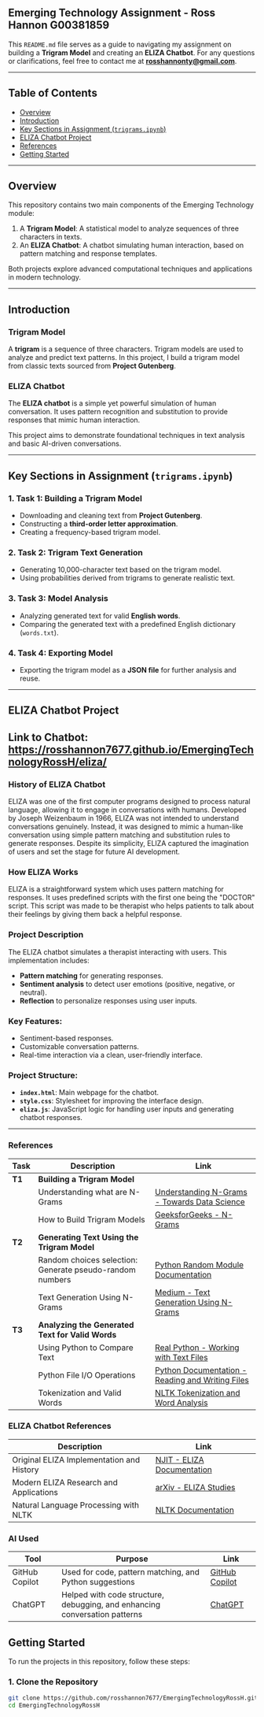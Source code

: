 ## **Emerging Technology Assignment - Ross Hannon G00381859**

This `README.md` file serves as a guide to navigating my assignment on building a **Trigram Model** and creating an **ELIZA Chatbot**. For any questions or clarifications, feel free to contact me at **rosshannonty@gmail.com**.

---

## **Table of Contents**

- [Overview](#overview)  
- [Introduction](#introduction)  
- [Key Sections in Assignment (`trigrams.ipynb`)](#key-sections-in-assignment-trigramsipynb)  
- [ELIZA Chatbot Project](#eliza-chatbot-project)  
- [References](#References)
- [Getting Started](#getting-started)  

---

## **Overview**

This repository contains two main components of the Emerging Technology module:
1. A **Trigram Model**: A statistical model to analyze sequences of three characters in texts.
2. An **ELIZA Chatbot**: A chatbot simulating human interaction, based on pattern matching and response templates.

Both projects explore advanced computational techniques and applications in modern technology.

---

## **Introduction**

### **Trigram Model**  
A **trigram** is a sequence of three characters. Trigram models are used to analyze and predict text patterns. In this project, I build a trigram model from classic texts sourced from **Project Gutenberg**.

### **ELIZA Chatbot**  
The **ELIZA chatbot** is a simple yet powerful simulation of human conversation. It uses pattern recognition and substitution to provide responses that mimic human interaction.

This project aims to demonstrate foundational techniques in text analysis and basic AI-driven conversations.

---

## **Key Sections in Assignment (`trigrams.ipynb`)**

### **1. Task 1: Building a Trigram Model**  
- Downloading and cleaning text from **Project Gutenberg**.  
- Constructing a **third-order letter approximation**.  
- Creating a frequency-based trigram model.  

### **2. Task 2: Trigram Text Generation**  
- Generating 10,000-character text based on the trigram model.  
- Using probabilities derived from trigrams to generate realistic text.  

### **3. Task 3: Model Analysis**  
- Analyzing generated text for valid **English words**.  
- Comparing the generated text with a predefined English dictionary (`words.txt`).  

### **4. Task 4: Exporting Model**  
- Exporting the trigram model as a **JSON file** for further analysis and reuse.  

---

## **ELIZA Chatbot Project**
## Link to Chatbot: https://rosshannon7677.github.io/EmergingTechnologyRossH/eliza/

### **History of ELIZA Chatbot**
ELIZA was one of the first computer programs designed to process natural language, allowing it to engage in conversations with humans. Developed by Joseph Weizenbaum in 1966, ELIZA was not intended to understand conversations genuinely. Instead, it was designed to mimic a human-like conversation using simple pattern matching and substitution rules to generate responses. Despite its simplicity, ELIZA captured the imagination of users and set the stage for future AI development.

### **How ELIZA Works**
ELIZA is a straightforward system which uses pattern matching for responses. It uses predefined scripts with the first one being the "DOCTOR" script. This script was made to be therapist who helps patients to talk about their feelings by giving them back a 
helpful response.

### **Project Description**  
The ELIZA chatbot simulates a therapist interacting with users. This implementation includes:
- **Pattern matching** for generating responses.
- **Sentiment analysis** to detect user emotions (positive, negative, or neutral).
- **Reflection** to personalize responses using user inputs.

### **Key Features**:
- Sentiment-based responses.
- Customizable conversation patterns.
- Real-time interaction via a clean, user-friendly interface.

### **Project Structure**:
- **`index.html`**: Main webpage for the chatbot.  
- **`style.css`**: Stylesheet for improving the interface design.  
- **`eliza.js`**: JavaScript logic for handling user inputs and generating chatbot responses.  

---

### **References**

| Task | Description                                    | Link                                                                                     |
|------|------------------------------------------------|------------------------------------------------------------------------------------------|
| **T1** | **Building a Trigram Model**                  |                                                                                          |
|      | Understanding what are N-Grams                 | [Understanding N-Grams - Towards Data Science](https://towardsdatascience.com/understanding-word-n-grams-and-n-gram-probability-in-natural-language-processing-9d9eef0fa058) |
|      | How to Build Trigram Models                    | [GeeksforGeeks - N-Grams](https://www.geeksforgeeks.org/n-gram-language-modelling-with-nltk/) |
| **T2** | **Generating Text Using the Trigram Model**    |                                                                                          |
|      | Random choices selection: Generate pseudo-random numbers | [Python Random Module Documentation](https://docs.python.org/3/library/random.html#random.choices) |
|      | Text Generation Using N-Grams                 | [Medium - Text Generation Using N-Grams](https://medium.com/@vsagziyaglitext-generation-using-n-grams-ef49e6e43d39) |
| **T3** | **Analyzing the Generated Text for Valid Words** |                                                                                          |
|      | Using Python to Compare Text                  | [Real Python - Working with Text Files](https://realpython.com/working-with-files-in-python/) |
|      | Python File I/O Operations                    | [Python Documentation - Reading and Writing Files](https://docs.python.org/3/tutorial/inputoutput.html#reading-and-writing-files) |
|      | Tokenization and Valid Words                  | [NLTK Tokenization and Word Analysis](https://neptune.ai/blog/tokenization-in-nlp)       |

### **ELIZA Chatbot References**

| Description                                    | Link                                                                                     |
|------------------------------------------------|------------------------------------------------------------------------------------------|
| Original ELIZA Implementation and History      | [NJIT - ELIZA Documentation](https://web.njit.edu/~ronkowit/eliza.html)                  |
| Modern ELIZA Research and Applications         | [arXiv - ELIZA Studies](https://arxiv.org/abs/2406.17650)                                |
| Natural Language Processing with NLTK          | [NLTK Documentation](https://www.nltk.org/)                                              |

### **AI Used**
| Tool | Purpose | Link |
|------|----------|------|
| GitHub Copilot | Used for code, pattern matching, and Python suggestions  | [GitHub Copilot](https://github.com/features/copilot) |
| ChatGPT | Helped with code structure, debugging, and enhancing conversation patterns | [ChatGPT](https://openai.com/chatgpt) |

## **Getting Started**

To run the projects in this repository, follow these steps:

### **1. Clone the Repository**
```bash
git clone https://github.com/rosshannon7677/EmergingTechnologyRossH.git
cd EmergingTechnologyRossH
